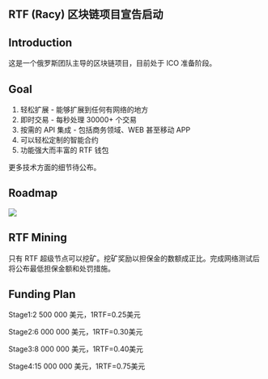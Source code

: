 ## RTF (Racy) 区块链项目宣告启动

## Introduction
这是一个俄罗斯团队主导的区块链项目，目前处于 ICO 准备阶段。

## Goal
1. 轻松扩展 - 能够扩展到任何有网络的地方
2. 即时交易 - 每秒处理 30000+ 个交易
3. 按需的 API 集成 - 包括商务领域、WEB 甚至移动 APP
4. 可以轻松定制的智能合约
5. 功能强大而丰富的 RTF 钱包

更多技术方面的细节待公布。

## Roadmap
![](https://i.imgur.com/OUPIyxE.png)

## RTF Mining
只有 RTF 超级节点可以挖矿。挖矿奖励以担保金的数额成正比。完成网络测试后将公布最低担保金额和处罚措施。

## Funding Plan
Stage1:2 500 000 美元，1RTF=0.25美元

Stage2:6 000 000 美元，1RTF=0.30美元

Stage3:8 000 000 美元，1RTF=0.40美元

Stage4:15 000 000 美元，1RTF=0.75美元
